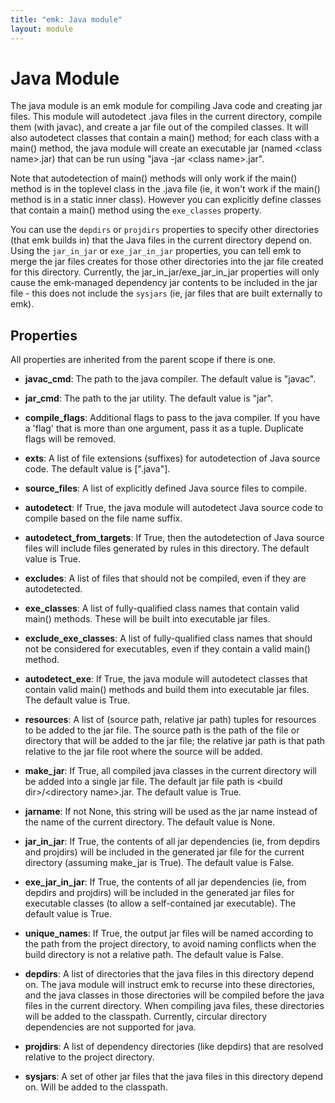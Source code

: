 ```yaml
---
title: "emk: Java module"
layout: module
---
```


Java Module
===========

The java module is an emk module for compiling Java code and creating jar files. This module will autodetect .java files
in the current directory, compile them (with javac), and create a jar file out of the compiled classes. It will also autodetect
classes that contain a main() method; for each class with a main() method, the java module will create an executable jar
(named &lt;class name>.jar) that can be run using "java -jar &lt;class name>.jar".

Note that autodetection of main() methods will only work if the main() method is in the toplevel class in the
.java file (ie, it won't work if the main() method is in a static inner class). However you can explicitly
define classes that contain a main() method using the `exe_classes` property.

You can use the `depdirs` or `projdirs` properties to specify other directories (that emk builds in) that the Java
files in the current directory depend on. Using the `jar_in_jar` or `exe_jar_in_jar` properties, you can tell emk to merge
the jar files creates for those other directories into the jar file created for this directory.
Currently, the jar_in_jar/exe_jar_in_jar properties will only cause the emk-managed dependency jar contents
to be included in the jar file - this does not include the `sysjars` (ie, jar files that are built externally to emk).

Properties
----------
All properties are inherited from the parent scope if there is one.

 * **javac_cmd**: The path to the java compiler. The default value is "javac".
 * **jar_cmd**: The path to the jar utility. The default value is "jar".
  
 * **compile_flags**: Additional flags to pass to the java compiler. If you have a 'flag' that is more than one argument,
                      pass it as a tuple. Duplicate flags will be removed.
 * **exts**: A list of file extensions (suffixes) for autodetection of Java source code. The default value is [".java"].
 * **source_files**: A list of explicitly defined Java source files to compile.

 * **autodetect**: If True, the java module will autodetect Java source code to compile based on the file name suffix.
 * **autodetect_from_targets**: If True, then the autodetection of Java source files will include files generated by rules
                                in this directory. The default value is True.
 * **excludes**: A list of files that should not be compiled, even if they are autodetected.
  
 * **exe_classes**: A list of fully-qualified class names that contain valid main() methods. These will be built into executable jar files.
 * **exclude_exe_classes**: A list of fully-qualified class names that should not be considered for executables, even if
                            they contain a valid main() method.
 * **autodetect_exe**: If True, the java module will autodetect classes that contain valid main() methods and build them
                       into executable jar files. The default value is True.
  
 * **resources**: A list of (source path, relative jar path) tuples for resources to be added to the jar file.
                  The source path is the path of the file or directory that will be added to the jar file;
                  the relative jar path is that path relative to the jar file root where the source will be added.
  
 * **make_jar**: If True, all compiled java classes in the current directory will be added into a single jar file.
                 The default jar file path is &lt;build dir>/&lt;directory name>.jar. The default value is True.
 * **jarname**: If not None, this string will be used as the jar name instead of the name of the current directory. The default value is None.
 * **jar_in_jar**: If True, the contents of all jar dependencies (ie, from depdirs and projdirs) will be included in the generated
                   jar file for the current directory (assuming make_jar is True). The default value is False.
 * **exe_jar_in_jar**: If True, the contents of all jar dependencies (ie, from depdirs and projdirs) will be included in the generated
                       jar files for executable classes (to allow a self-contained jar executable). The default value is True.
 * **unique_names**: If True, the output jar files will be named according to the path from the project directory, to avoid
                     naming conflicts when the build directory is not a relative path. The default value is False.
  
 * **depdirs**: A list of directories that the java files in this directory depend on. The java module will instruct emk
                to recurse into these directories, and the java classes in those directories will be compiled before
                the java files in the current directory. When compiling java files, these directories will be added
                to the classpath. Currently, circular directory dependencies are not supported for java.
 * **projdirs**: A list of dependency directories (like depdirs) that are resolved relative to the project directory.
 * **sysjars**: A set of other jar files that the java files in this directory depend on. Will be added to the classpath.
